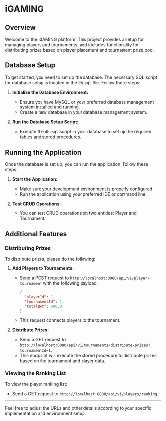 # iGAMING

## Overview

Welcome to the iGAMING platform! This project provides a setup for managing players and tournaments, and includes functionality for distributing prizes based on player placement and tournament prize pool.

## Database Setup

To get started, you need to set up the database. The necessary SQL script for database setup is located in the `db.sql` file. Follow these steps:

1. **Initialize the Database Environment:**
   - Ensure you have MySQL or your preferred database management system installed and running.
   - Create a new database in your database management system.

2. **Run the Database Setup Script:**
   - Execute the `db.sql` script in your database to set up the required tables and stored procedures.

## Running the Application

Once the database is set up, you can run the application. Follow these steps:

1. **Start the Application:**
   - Make sure your development environment is properly configured.
   - Run the application using your preferred IDE or command line.

2. **Test CRUD Operations:**
   - You can test CRUD operations on two entities: Player and Tournament.

## Additional Features

### Distributing Prizes

To distribute prizes, please do the following:

1. **Add Players to Tournaments:**
   - Send a POST request to `http://localhost:8080/api/v1/player-tournament` with the following payload:
     ```json
     {
       "playerId": 1,
       "tournamentId": 1,
       "totalBet": 500.0
     }
     ```
   - This request connects players to the tournament.

2. **Distribute Prizes:**
   - Send a GET request to `http://localhost:8080/api/v1/tournaments/distribute-prizes?tournamentId=1`.
   - This endpoint will execute the stored procedure to distribute prizes based on the tournament and player data.

### Viewing the Ranking List

To view the player ranking list:

- Send a GET request to `http://localhost:8080/api/v1/players/ranking`.

---

Feel free to adjust the URLs and other details according to your specific implementation and environment setup.
